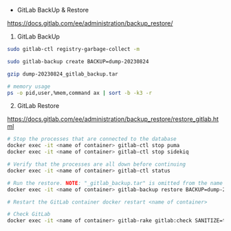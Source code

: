 
- GitLab BackUp & Restore

https://docs.gitlab.com/ee/administration/backup_restore/

1. GitLab BackUp


```sh
sudo gitlab-ctl registry-garbage-collect -m

sudo gitlab-backup create BACKUP=dump-20230824

gzip dump-20230824_gitlab_backup.tar

# memory usage
ps -o pid,user,%mem,command ax | sort -b -k3 -r
```

2. GitLab Restore

https://docs.gitlab.com/ee/administration/backup_restore/restore_gitlab.html

```sh
# Stop the processes that are connected to the database
docker exec -it <name of container> gitlab-ctl stop puma
docker exec -it <name of container> gitlab-ctl stop sidekiq

# Verify that the processes are all down before continuing
docker exec -it <name of container> gitlab-ctl status

# Run the restore. NOTE: "_gitlab_backup.tar" is omitted from the name
docker exec -it <name of container> gitlab-backup restore BACKUP=dump-20230824_gitlab_backup

# Restart the GitLab container docker restart <name of container>

# Check GitLab
docker exec -it <name of container> gitlab-rake gitlab:check SANITIZE=true
```
